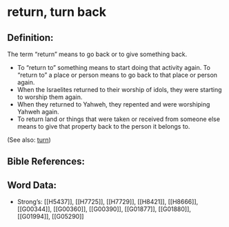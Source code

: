 # return, turn back

## Definition:

The term “return” means to go back or to give something back.

* To “return to” something means to start doing that activity again. To “return to” a place or person means to go back to that place or person again.
* When the Israelites returned to their worship of idols, they were starting to worship them again.
* When they returned to Yahweh, they repented and were worshiping Yahweh again.
* To return land or things that were taken or received from someone else means to give that property back to the person it belongs to.

(See also: [turn](../other/turn.md))

## Bible References:

## Word Data:

* Strong’s: [[H5437]], [[H7725]], [[H7729]], [[H8421]], [[H8666]], [[G00344]], [[G00360]], [[G00390]], [[G01877]], [[G01880]], [[G01994]], [[G05290]]
